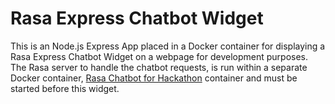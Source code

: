 # Rasa Express Chatbot Widget
This is an Node.js Express App placed in a Docker container for displaying a Rasa Express Chatbot Widget on a webpage for development purposes.  The Rasa server to handle the 
chatbot requests, is run within a separate Docker container, [Rasa Chatbot for Hackathon](https://github.com/ecsricktorzynski/rasa-chatbot-hackathon) container and must be started before this widget.

